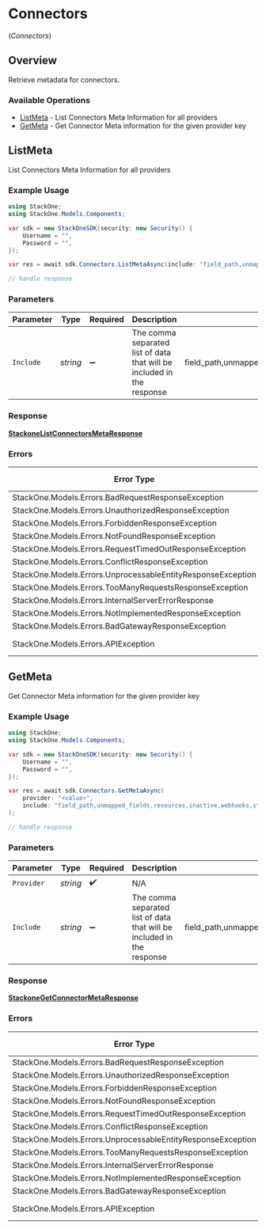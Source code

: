 # Connectors
(*Connectors*)

## Overview

Retrieve metadata for connectors.

### Available Operations

* [ListMeta](#listmeta) - List Connectors Meta Information for all providers
* [GetMeta](#getmeta) - Get Connector Meta information for the given provider key

## ListMeta

List Connectors Meta Information for all providers

### Example Usage

```csharp
using StackOne;
using StackOne.Models.Components;

var sdk = new StackOneSDK(security: new Security() {
    Username = "",
    Password = "",
});

var res = await sdk.Connectors.ListMetaAsync(include: "field_path,unmapped_fields,resources,inactive,webhooks,static_fields");

// handle response
```

### Parameters

| Parameter                                                              | Type                                                                   | Required                                                               | Description                                                            | Example                                                                |
| ---------------------------------------------------------------------- | ---------------------------------------------------------------------- | ---------------------------------------------------------------------- | ---------------------------------------------------------------------- | ---------------------------------------------------------------------- |
| `Include`                                                              | *string*                                                               | :heavy_minus_sign:                                                     | The comma separated list of data that will be included in the response | field_path,unmapped_fields,resources,inactive,webhooks,static_fields   |

### Response

**[StackoneListConnectorsMetaResponse](../../Models/Requests/StackoneListConnectorsMetaResponse.md)**

### Errors

| Error Type                                                  | Status Code                                                 | Content Type                                                |
| ----------------------------------------------------------- | ----------------------------------------------------------- | ----------------------------------------------------------- |
| StackOne.Models.Errors.BadRequestResponseException          | 400                                                         | application/json                                            |
| StackOne.Models.Errors.UnauthorizedResponseException        | 401                                                         | application/json                                            |
| StackOne.Models.Errors.ForbiddenResponseException           | 403                                                         | application/json                                            |
| StackOne.Models.Errors.NotFoundResponseException            | 404                                                         | application/json                                            |
| StackOne.Models.Errors.RequestTimedOutResponseException     | 408                                                         | application/json                                            |
| StackOne.Models.Errors.ConflictResponseException            | 409                                                         | application/json                                            |
| StackOne.Models.Errors.UnprocessableEntityResponseException | 422                                                         | application/json                                            |
| StackOne.Models.Errors.TooManyRequestsResponseException     | 429                                                         | application/json                                            |
| StackOne.Models.Errors.InternalServerErrorResponse          | 500                                                         | application/json                                            |
| StackOne.Models.Errors.NotImplementedResponseException      | 501                                                         | application/json                                            |
| StackOne.Models.Errors.BadGatewayResponseException          | 502                                                         | application/json                                            |
| StackOne.Models.Errors.APIException                         | 4XX, 5XX                                                    | \*/\*                                                       |

## GetMeta

Get Connector Meta information for the given provider key

### Example Usage

```csharp
using StackOne;
using StackOne.Models.Components;

var sdk = new StackOneSDK(security: new Security() {
    Username = "",
    Password = "",
});

var res = await sdk.Connectors.GetMetaAsync(
    provider: "<value>",
    include: "field_path,unmapped_fields,resources,inactive,webhooks,static_fields"
);

// handle response
```

### Parameters

| Parameter                                                              | Type                                                                   | Required                                                               | Description                                                            | Example                                                                |
| ---------------------------------------------------------------------- | ---------------------------------------------------------------------- | ---------------------------------------------------------------------- | ---------------------------------------------------------------------- | ---------------------------------------------------------------------- |
| `Provider`                                                             | *string*                                                               | :heavy_check_mark:                                                     | N/A                                                                    |                                                                        |
| `Include`                                                              | *string*                                                               | :heavy_minus_sign:                                                     | The comma separated list of data that will be included in the response | field_path,unmapped_fields,resources,inactive,webhooks,static_fields   |

### Response

**[StackoneGetConnectorMetaResponse](../../Models/Requests/StackoneGetConnectorMetaResponse.md)**

### Errors

| Error Type                                                  | Status Code                                                 | Content Type                                                |
| ----------------------------------------------------------- | ----------------------------------------------------------- | ----------------------------------------------------------- |
| StackOne.Models.Errors.BadRequestResponseException          | 400                                                         | application/json                                            |
| StackOne.Models.Errors.UnauthorizedResponseException        | 401                                                         | application/json                                            |
| StackOne.Models.Errors.ForbiddenResponseException           | 403                                                         | application/json                                            |
| StackOne.Models.Errors.NotFoundResponseException            | 404                                                         | application/json                                            |
| StackOne.Models.Errors.RequestTimedOutResponseException     | 408                                                         | application/json                                            |
| StackOne.Models.Errors.ConflictResponseException            | 409                                                         | application/json                                            |
| StackOne.Models.Errors.UnprocessableEntityResponseException | 422                                                         | application/json                                            |
| StackOne.Models.Errors.TooManyRequestsResponseException     | 429                                                         | application/json                                            |
| StackOne.Models.Errors.InternalServerErrorResponse          | 500                                                         | application/json                                            |
| StackOne.Models.Errors.NotImplementedResponseException      | 501                                                         | application/json                                            |
| StackOne.Models.Errors.BadGatewayResponseException          | 502                                                         | application/json                                            |
| StackOne.Models.Errors.APIException                         | 4XX, 5XX                                                    | \*/\*                                                       |